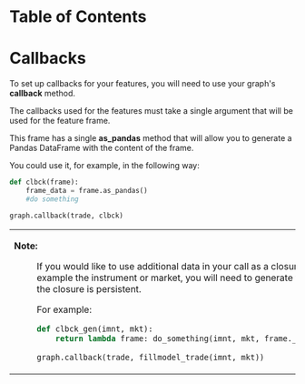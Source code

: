 # Table of Contents

<!--TOC-->

# Callbacks

  
To set up callbacks for your features, you will need to use your graph's
**callback** method.

The callbacks used for the features must take a single argument that
will be used for the feature frame.

This frame has a single **as_pandas** method that will allow you to
generate a Pandas DataFrame with the content of the frame.

<!-- -->

  
You could use it, for example, in the following way:

``` python
def clbck(frame):
    frame_data = frame.as_pandas()
    #do something

graph.callback(trade, clbck)
```

  
<table>
<tbody>
<tr class="odd">
<td><p><strong>Note:</strong></p>
<dl>
<dt></dt>
<dd>
If you would like to use additional data in your call as a closure, for
example the instrument or market, you will need to generate the call so
the closure is persistent.

For example:

``` python
def clbck_gen(imnt, mkt):
    return lambda frame: do_something(imnt, mkt, frame._as_pandas())

graph.callback(trade, fillmodel_trade(imnt, mkt))
```
</dd>
</dl></td>
</tr>
</tbody>
</table>

